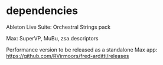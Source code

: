 # dependencies

Ableton Live Suite: Orchestral Strings pack

Max: SuperVP, MuBu, zsa.descriptors

Performance version to be released as a standalone Max app: https://github.com/RVirmoors/fred-arditti/releases